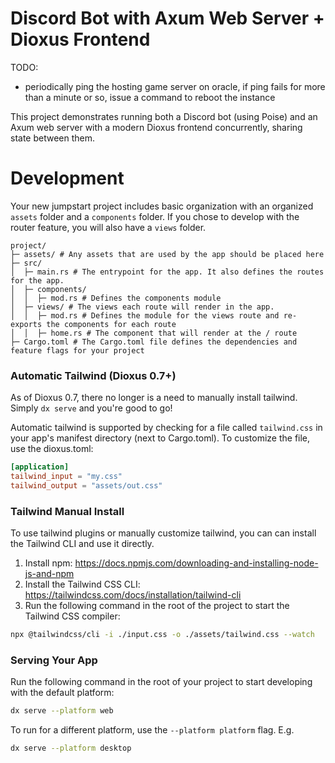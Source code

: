# Discord Bot with Axum Web Server + Dioxus Frontend

TODO:
- periodically ping the hosting game server on oracle, if ping fails for more than a minute or so, issue a command to reboot the instance

This project demonstrates running both a Discord bot (using Poise) and an Axum web server with a modern Dioxus frontend concurrently, sharing state between them.

# Development

Your new jumpstart project includes basic organization with an organized `assets` folder and a `components` folder.
If you chose to develop with the router feature, you will also have a `views` folder.

```
project/
├─ assets/ # Any assets that are used by the app should be placed here
├─ src/
│  ├─ main.rs # The entrypoint for the app. It also defines the routes for the app.
│  ├─ components/
│  │  ├─ mod.rs # Defines the components module
│  ├─ views/ # The views each route will render in the app.
│  │  ├─ mod.rs # Defines the module for the views route and re-exports the components for each route
│  │  ├─ home.rs # The component that will render at the / route
├─ Cargo.toml # The Cargo.toml file defines the dependencies and feature flags for your project
```

### Automatic Tailwind (Dioxus 0.7+)

As of Dioxus 0.7, there no longer is a need to manually install tailwind. Simply `dx serve` and you're good to go!

Automatic tailwind is supported by checking for a file called `tailwind.css` in your app's manifest directory (next to Cargo.toml). To customize the file, use the dioxus.toml:

```toml
[application]
tailwind_input = "my.css"
tailwind_output = "assets/out.css"
```

### Tailwind Manual Install

To use tailwind plugins or manually customize tailwind, you can can install the Tailwind CLI and use it directly.

1. Install npm: https://docs.npmjs.com/downloading-and-installing-node-js-and-npm
2. Install the Tailwind CSS CLI: https://tailwindcss.com/docs/installation/tailwind-cli
3. Run the following command in the root of the project to start the Tailwind CSS compiler:

```bash
npx @tailwindcss/cli -i ./input.css -o ./assets/tailwind.css --watch
```

### Serving Your App

Run the following command in the root of your project to start developing with the default platform:

```bash
dx serve --platform web
```

To run for a different platform, use the `--platform platform` flag. E.g.
```bash
dx serve --platform desktop
```
